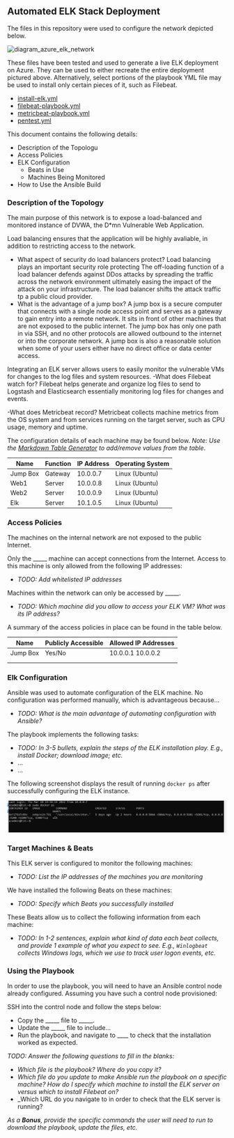 ## Automated ELK Stack Deployment

The files in this repository were used to configure the network depicted below.

![diagram_azure_elk_network](https://user-images.githubusercontent.com/93744925/158864484-3c41e40d-4de1-48f5-93c6-79b54358b30e.png)


These files have been tested and used to generate a live ELK deployment on Azure. They can be used to either recreate the entire deployment pictured above. Alternatively, select portions of the playbook YML file may be used to install only certain pieces of it, such as Filebeat.

  - [install-elk.yml](https://github.com/loevans/Elk-Stack-Project/Ansible/install-elk.yml.txt)
  - [filebeat-playbook.yml](https://github.com/loevans/Elk-Stack-Project/Ansible/filebeat-playbook.yml.txt)
  - [metricbeat-playbook.yml](https://github.com/loevans/Elk-Stack-Project/Ansible/metricbeat-playbook.yml.txt)
  - [pentest.yml](https://github.com/loevans/Elk-Stack-Project/Ansible/pentest.yml.txt)

This document contains the following details:
- Description of the Topologu
- Access Policies
- ELK Configuration
  - Beats in Use
  - Machines Being Monitored
- How to Use the Ansible Build


### Description of the Topology

The main purpose of this network is to expose a load-balanced and monitored instance of DVWA, the D*mn Vulnerable Web Application.

Load balancing ensures that the application will be highly avaliable, in addition to restricting access to the network.
- What aspect of security do load balancers protect? Load balancing plays an important security role protecting  The off-loading function of a load balancer defends against DDos attacks by spreading the traffic across the network environment ultimately easing the impact of the attack on your infrastructure. The load balancer shifts the attack traffic tp a public cloud provider.
- What is the advantage of a jump box? A jump box is a secure computer that connects with a single node access point and serves as a gateway to gain entry into a remote network.  It sits in front of other machines that are not exposed to the public internet.  The jump box has only one path in via SSH, and no other protocols are allowed outbound to the internet or into the corporate network. A jump box is also a reasonable solution when some of your users either have no direct office or data center access.


Integrating an ELK server allows users to easily monitor the vulnerable VMs for changes to the log files and system resources.
-What does Filebeat watch for? Filebeat helps generate and organize log files to send to Logstash and Elasticsearch essentially monitoring log files for changes and events.

-What does Metricbeat record? Metricbeat collects machine metrics from the OS system and from services running on the target server, such as CPU usage, memory and uptime.


The configuration details of each machine may be found below.
_Note: Use the [Markdown Table Generator](http://www.tablesgenerator.com/markdown_tables) to add/remove values from the table_.

| Name     | Function | IP Address | Operating System |
|----------|----------|------------|------------------|
| Jump Box | Gateway  | 10.0.0.7   | Linux (Ubuntu)   |
| Web1     | Server   | 10.0.0.8   | Linux (Ubuntu)   |
| Web2     | Server   | 10.0.0.9   | Linux (Ubuntu)   |
| Elk      | Server   | 10.1.0.5   | Linux (Ubuntu)   |
 
### Access Policies

The machines on the internal network are not exposed to the public Internet. 

Only the _____ machine can accept connections from the Internet. Access to this machine is only allowed from the following IP addresses:
- _TODO: Add whitelisted IP addresses_

Machines within the network can only be accessed by _____.
- _TODO: Which machine did you allow to access your ELK VM? What was its IP address?_

A summary of the access policies in place can be found in the table below.

| Name     | Publicly Accessible | Allowed IP Addresses |
|----------|---------------------|----------------------|
| Jump Box | Yes/No              | 10.0.0.1 10.0.0.2    |
|          |                     |                      |
|          |                     |                      |

### Elk Configuration

Ansible was used to automate configuration of the ELK machine. No configuration was performed manually, which is advantageous because...
- _TODO: What is the main advantage of automating configuration with Ansible?_

The playbook implements the following tasks:
- _TODO: In 3-5 bullets, explain the steps of the ELK installation play. E.g., install Docker; download image; etc._
- ...
- ...

The following screenshot displays the result of running `docker ps` after successfully configuring the ELK instance.

![TODO: Update the path with the name of your screenshot of docker ps output](Images/docker_ps_output.png)

### Target Machines & Beats
This ELK server is configured to monitor the following machines:
- _TODO: List the IP addresses of the machines you are monitoring_

We have installed the following Beats on these machines:
- _TODO: Specify which Beats you successfully installed_

These Beats allow us to collect the following information from each machine:
- _TODO: In 1-2 sentences, explain what kind of data each beat collects, and provide 1 example of what you expect to see. E.g., `Winlogbeat` collects Windows logs, which we use to track user logon events, etc._

### Using the Playbook
In order to use the playbook, you will need to have an Ansible control node already configured. Assuming you have such a control node provisioned: 

SSH into the control node and follow the steps below:
- Copy the _____ file to _____.
- Update the _____ file to include...
- Run the playbook, and navigate to ____ to check that the installation worked as expected.

_TODO: Answer the following questions to fill in the blanks:_
- _Which file is the playbook? Where do you copy it?_
- _Which file do you update to make Ansible run the playbook on a specific machine? How do I specify which machine to install the ELK server on versus which to install Filebeat on?_
- _Which URL do you navigate to in order to check that the ELK server is running?

_As a **Bonus**, provide the specific commands the user will need to run to download the playbook, update the files, etc._
